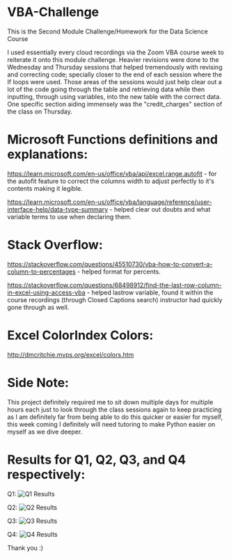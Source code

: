 # VBA-Challenge
This is the Second Module Challenge/Homework for the Data Science Course

I used essentially every cloud recordings via the Zoom VBA course week to reiterate it onto this module challenge. Heavier revisions were done to the Wednesday and Thursday sessions that helped tremendously with revising and correcting code; specially closer to the end of each session where the If loops were used. Those areas of the sessions would just help clear out a lot of the code going through the table and retrieving data while then inputting, through using variables, into the new table with the correct data. 
One specific section aiding immensely was the "credit_charges" section of the class on Thursday.

# Microsoft Functions definitions and explanations:

https://learn.microsoft.com/en-us/office/vba/api/excel.range.autofit - for the autofit feature to correct the columns width to adjust perfectly to it's contents making it legible.

https://learn.microsoft.com/en-us/office/vba/language/reference/user-interface-help/data-type-summary - helped clear out doubts and what variable terms to use when declaring them.

# Stack Overflow:

https://stackoverflow.com/questions/45510730/vba-how-to-convert-a-column-to-percentages - helped format for percents.

https://stackoverflow.com/questions/68498912/find-the-last-row-column-in-excel-using-access-vba - helped lastrow variable, found it within the course recordings (through Closed Captions search) instructor had quickly gone through as well.

# Excel ColorIndex Colors:

http://dmcritchie.mvps.org/excel/colors.htm

# Side Note:

This project definitely required me to sit down multiple days for multiple hours each just to look through the class sessions again to keep practicing as I am definitely far from being able to do this quicker or easier for myself, this week coming I definitely will need tutoring to make Python easier on myself as we dive deeper.

# Results for Q1, Q2, Q3, and Q4 respectively:

Q1:
![Q1 Results](https://github.com/Vvlaid/VBA-Challenge/assets/166451251/9ac29cd3-575c-46a6-9fe0-384bb495645a)

Q2:
![Q2 Results](https://github.com/Vvlaid/VBA-Challenge/assets/166451251/eb2aa5be-9339-4092-a117-c241093b1155)

Q3:
![Q3 Results](https://github.com/Vvlaid/VBA-Challenge/assets/166451251/f182923e-2ad1-40cd-9394-ac661aa0253b)

Q4:
![Q4 Results](https://github.com/Vvlaid/VBA-Challenge/assets/166451251/134ca6ea-9737-4024-bfb4-19fe3897a52e)

Thank you :)

